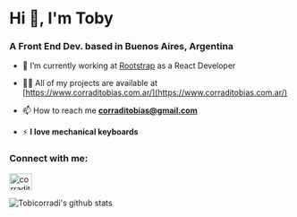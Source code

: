 <h1 align="left">Hi 👋, I'm Toby</h1>
<h3 align="left">A Front End Dev. based in Buenos Aires, Argentina</h3>

- 🔭 I’m currently working at [Rootstrap](https://rootstrap.com/) as a React Developer

- 👨‍💻 All of my projects are available at [https://www.corraditobias.com.ar/](https://www.corraditobias.com.ar/)

- 📫 How to reach me **corraditobias@gmail.com**

- ⚡ **I love mechanical keyboards**

<h3 align="left">Connect with me:</h3>
<p align="left">
<a href="https://linkedin.com/in/corraditobias" target="blank"><img align="center" src="https://raw.githubusercontent.com/rahuldkjain/github-profile-readme-generator/master/src/images/icons/Social/linked-in-alt.svg" alt="corraditobias" height="30" width="40" /></a>
</p>

![Tobicorradi's github stats](https://github-readme-stats.vercel.app/api?username=tobicorradi&show_icons=true&hide_border=true)
